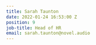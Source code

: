 ```yaml
---
title: Sarah Taunton
date: 2022-01-24 16:53:00 Z
position: 9
job-title: Head of HR
email: sarah.taunton@novel.audio
---
```


